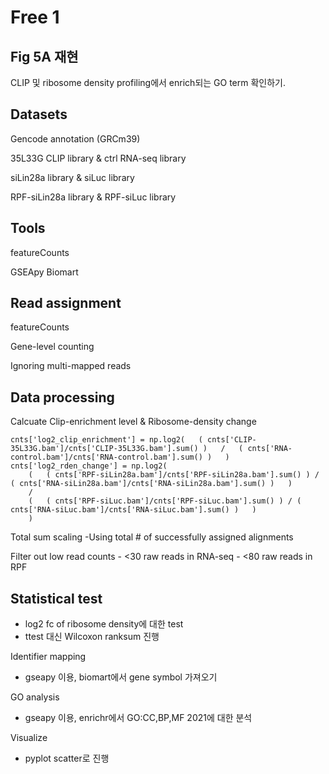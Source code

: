 # Free 1
## Fig 5A 재현
CLIP 및 ribosome density profiling에서 enrich되는 GO term 확인하기.

## Datasets
Gencode annotation (GRCm39)

35L33G CLIP library   &   ctrl RNA-seq library

siLin28a library   &   siLuc library

RPF-siLin28a library   &   RPF-siLuc library 

## Tools
featureCounts

GSEApy Biomart

## Read assignment
featureCounts

Gene-level counting

Ignoring multi-mapped reads

## Data processing 
Calcuate Clip-enrichment level & Ribosome-density change
```
cnts['log2_clip_enrichment'] = np.log2(   ( cnts['CLIP-35L33G.bam']/cnts['CLIP-35L33G.bam'].sum() )   /   ( cnts['RNA-control.bam']/cnts['RNA-control.bam'].sum() )   )
cnts['log2_rden_change'] = np.log2(  
    (   ( cnts['RPF-siLin28a.bam']/cnts['RPF-siLin28a.bam'].sum() ) / ( cnts['RNA-siLin28a.bam']/cnts['RNA-siLin28a.bam'].sum() )   )
    /
    (   ( cnts['RPF-siLuc.bam']/cnts['RPF-siLuc.bam'].sum() ) / ( cnts['RNA-siLuc.bam']/cnts['RNA-siLuc.bam'].sum() )   )   
    )
```
Total sum scaling
    -Using total # of successfully assigned alignments

Filter out low read counts
    - <30 raw reads in RNA-seq
    - <80 raw reads in RPF

## Statistical test
 - log2 fc of ribosome density에 대한 test
 - ttest 대신 Wilcoxon ranksum 진행

Identifier mapping
 - gseapy 이용, biomart에서 gene symbol 가져오기

GO analysis
 - gseapy 이용, enrichr에서 GO:CC,BP,MF 2021에 대한 분석

Visualize
 - pyplot scatter로 진행

